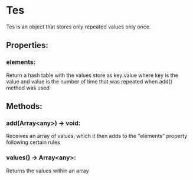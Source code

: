 # Tes
Tes is an object that stores only repeated values only once.

## Properties:
### elements:
Return a hash table with the values store as key:value where key is the value and value is the number of time that was repeated when add() method was used  

## Methods:

### add(Array\<any\>) -> void:
Receives an array of values, which it then adds to the "elements" property following certain rules


### values() -> Array\<any\>:
Returns the values within an array
